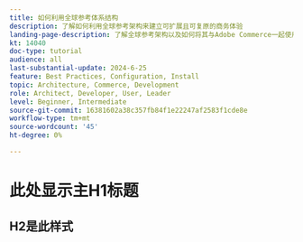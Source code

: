 ```yaml
---
title: 如何利用全球参考体系结构
description: 了解如何利用全球参考架构来建立可扩展且可复原的商务体验
landing-page-description: 了解全球参考架构以及如何将其与Adobe Commerce一起使用
kt: 14040
doc-type: tutorial
audience: all
last-substantial-update: 2024-6-25
feature: Best Practices, Configuration, Install
topic: Architecture, Commerce, Development
role: Architect, Developer, User, Leader
level: Beginner, Intermediate
source-git-commit: 16381602a38c357fb84f1e22247af2583f1cde8e
workflow-type: tm+mt
source-wordcount: '45'
ht-degree: 0%

---
```



# 此处显示主H1标题

## H2是此样式

